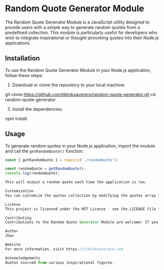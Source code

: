 # Random Quote Generator Module

The Random Quote Generator Module is a JavaScript utility designed to provide users with a simple way to generate random quotes from a predefined collection. This module is particularly useful for developers who wish to integrate inspirational or thought-provoking quotes into their Node.js applications.

## Installation

To use the Random Quote Generator Module in your Node.js application, follow these steps:

1. Download or clone the repository to your local machine:

git clone https://github.com/tiktoksaverpro/random-quote-generator.git
cd random-quote-generator

3. Install the dependencies:

npm install

## Usage

To generate random quotes in your Node.js application, import the module and call the `getRandomQuote()` function:

```javascript
const { getRandomQuote } = require('./randomQuote');

const randomQuote = getRandomQuote();
console.log(randomQuote);

This will output a random quote each time the application is run.

Customization
You can customize the quotes collection by modifying the quotes array in the randomQuote.js file. Feel free to add, remove, or modify quotes to suit your preferences.

License
This project is licensed under the MIT License - see the LICENSE file for details.

Contributing
Contributions to the Random Quote Generator Module are welcome! If you have any suggestions, improvements, or bug fixes, feel free to open an issue or create a pull request.

Author
Jhon

Website
For more information, visit https://tiktoksaverpro.com

Acknowledgements
Quotes sourced from various inspirational figures.
